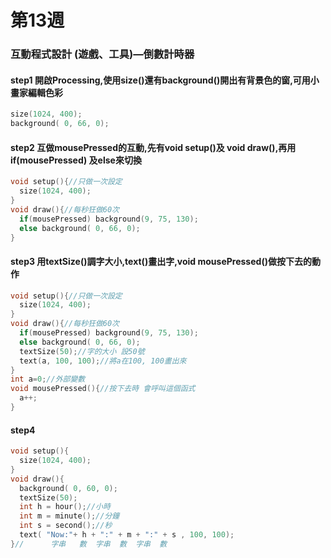 # 第13週
### 互動程式設計 (遊戲、工具)—倒數計時器
#### step1 開啟Processing,使用size()還有background()開出有背景色的窗,可用小畫家編輯色彩
```c
size(1024, 400);
background( 0, 66, 0);
```
#### step2 互做mousePressed的互動,先有void setup()及 void draw(),再用if(mousePressed) 及else來切換
```c
void setup(){//只做一次設定
  size(1024, 400);
}
void draw(){//每秒狂做60次
  if(mousePressed) background(9, 75, 130);
  else background( 0, 66, 0);
}
```
#### step3 用textSize()調字大小,text()畫出字,void mousePressed()做按下去的動作
```c
void setup(){//只做一次設定
  size(1024, 400);
}
void draw(){//每秒狂做60次
  if(mousePressed) background(9, 75, 130);
  else background( 0, 66, 0);
  textSize(50);//字的大小 設50號
  text(a, 100, 100);//將a在100, 100畫出來
}
int a=0;//外部變數
void mousePressed(){//按下去時 會呼叫這個函式
  a++; 
}
```
#### step4
```c
void setup(){
  size(1024, 400);
}
void draw(){
  background( 0, 60, 0);
  textSize(50);
  int h = hour();//小時
  int m = minute();//分鐘
  int s = second();//秒
  text( "Now:"+ h + ":" + m + ":" + s , 100, 100);
}//      字串   數  字串  數  字串  數
```
